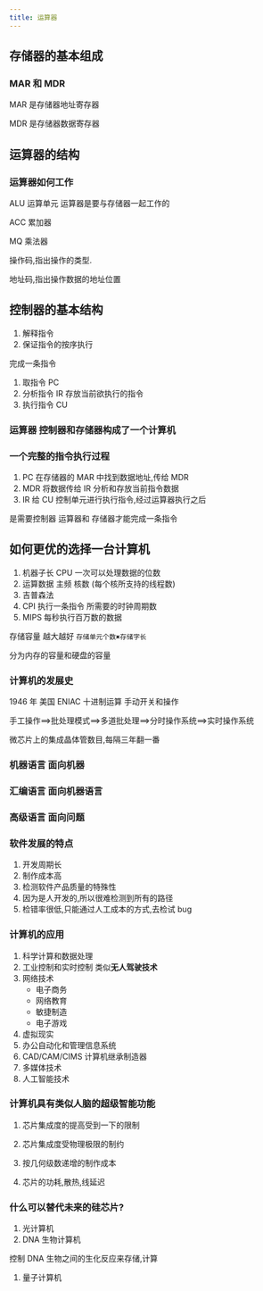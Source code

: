```yaml
---
title: 运算器
---
```


## 存储器的基本组成

### MAR 和 MDR

MAR 是存储器地址寄存器

MDR 是存储器数据寄存器

## 运算器的结构

### 运算器如何工作

ALU 运算单元 运算器是要与存储器一起工作的

ACC 累加器

MQ 乘法器

操作码,指出操作的类型.

地址码,指出操作数据的地址位置

## 控制器的基本结构

1. 解释指令
2. 保证指令的按序执行

完成一条指令

1. 取指令 PC
2. 分析指令 IR 存放当前欲执行的指令
3. 执行指令 CU

### 运算器 控制器和存储器构成了一个计算机

### 一个完整的指令执行过程

1. PC 在存储器的 MAR 中找到数据地址,传给 MDR
2. MDR 将数据传给 IR 分析和存放当前指令数据
3. IR 给 CU 控制单元进行执行指令,经过运算器执行之后

是需要控制器 运算器和 存储器才能完成一条指令

## 如何更优的选择一台计算机

1. 机器子长 CPU 一次可以处理数据的位数
2. 运算数据 主频 核数 (每个核所支持的线程数)
3. 吉普森法
4. CPI 执行一条指令 所需要的时钟周期数
5. MIPS 每秒执行百万数的数据

存储容量 越大越好 `存储单元个数✖️存储字长`

分为内存的容量和硬盘的容量

### 计算机的发展史

1946 年 美国 ENIAC 十进制运算 手动开关和操作

手工操作==>批处理模式==>多道批处理==>分时操作系统==>实时操作系统

微芯片上的集成晶体管数目,每隔三年翻一番

### 机器语言 面向机器

### 汇编语言 面向机器语言

### 高级语言 面向问题

### 软件发展的特点

1. 开发周期长
2. 制作成本高
3. 检测软件产品质量的特殊性
4. 因为是人开发的,所以很难检测到所有的路径
5. 检错率很低,只能通过人工成本的方式,去检试 bug

### 计算机的应用

1. 科学计算和数据处理
2. 工业控制和实时控制 类似**无人驾驶技术**
3. 网络技术
   - 电子商务
   - 网络教育
   - 敏捷制造
   - 电子游戏
4. 虚拟现实
5. 办公自动化和管理信息系统
6. CAD/CAM/CIMS 计算机继承制造器
7. 多媒体技术
8. 人工智能技术

### 计算机具有类似人脑的超级智能功能

1. 芯片集成度的提高受到一下的限制

2. 芯片集成度受物理极限的制约

3. 按几何级数递增的制作成本

4. 芯片的功耗,散热,线延迟

### 什么可以替代未来的硅芯片?

1. 光计算机
2. DNA 生物计算机

控制 DNA 生物之间的生化反应来存储,计算

1. 量子计算机
